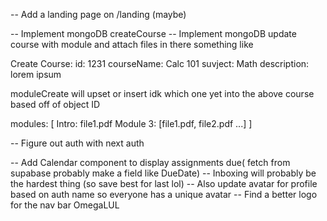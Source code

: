 <!-- -- Add a module component for course details page -->

<!-- -- Re-design the left side bar nav on course details -->

<!-- -- Update buttons for course details -->

-- Add a landing page on /landing (maybe)

-- Implement mongoDB createCourse
-- Implement mongoDB update course with module and attach files in there
something like

Create Course:
id: 1231
courseName: Calc 101
suvject: Math
description: lorem ipsum

moduleCreate will upset or insert idk which one yet into the above course
based off of object ID

modules: [
Intro: file1.pdf
Module 3: [file1.pdf, file2.pdf ...]
]

-- Figure out auth with next auth

-- Add Calendar component to display assignments due( fetch from supabase probably make a field like DueDate)
-- Inboxing will probably be the hardest thing (so save best for last lol)
-- Also update avatar for profile based on auth name so everyone has a unique avatar
-- Find a better logo for the nav bar OmegaLUL

<!-- -- Design the login page -->
